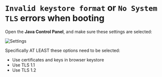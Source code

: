 # `Invalid keystore format` or `No System TLS` errors when booting

Open the **Java Control Panel**, and make sure these settings are selected:

![Settings](https://i.imgur.com/10HtwkX.png)

Specifically AT LEAST these options need to be selected:

* Use certificates and keys in browser keystore
* Use TLS 1.1
* Use TLS 1.2
